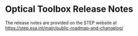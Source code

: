 Optical Toolbox Release Notes
================================

The release notes are provided on the STEP website at https://step.esa.int/main/public-roadmap-and-changelog/
